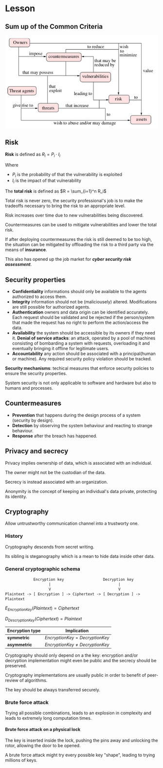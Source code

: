 # Lesson

## Sum up of the Common Criteria

![Common criteria](2019-09-27-Common-Criteria.png)

## Risk

**Risk** is defined as $R_i = P_i \cdot I_i$

Where

- $P_i$ is the probability of that the vulnerability is exploited
- $I_i$ is the impact of that vulnerability

The **total risk** is defined as $R = \sum_{i=1}^n R_i$

Total risk is never zero, the security professional's job is to make the tradeoffs necessary to bring the risk to an appropriate level.

Risk increases over time due to new vulnerabilities being discovered.

Countermeasures can be used to mitigate vulnerabilities and lower the total risk.

If after deploying countermeasures the risk is still deemed to be too high, the situation can be mitigated by offloading the risk to a third party via the means of **insurance**.

This also has opened up the job market for **_cyber security risk assessment_**.

## Security properties

- **Confidentiality** informations should only be available to the agents authorized to access them.
- **Integrity** information should not be (maliciousely) altered. Modifications are still possible for authorized agents.
- **Authentication** owners and data origin can be identified accurately. Each request should be validated and be rejected if the person/system that made the request has no right to perform the action/access the data.
- **Availability** the system should be accessible by its owners if they need it. **Denial of service attacks**: an attack, operated by a pool of machines consisting of bombarding a system with requests, overloading it and eventually bringing it offline for legitimate users.
- **Accountability** any action should be associated with a principal(human or machine). Any required security policy violation should be tracked.

**Security mechanisms**: techical measures that enforce security policies to ensure the security properties.

System security is not only applicable to software and hardware but also to humans and processes.

## Countermeasures

- **Prevention** that happens during the design process of a system (security by design).
- **Detection** by observing the system behaviour and reacting to strange behaviour.
- **Response** after the breach has happened.

## Privacy and secrecy

Privacy implies ownership of data, which is associated with an individual.

The owner might not be the custodian of the data.

Secrecy is instead associated with an organization.

Anonymity is the concept of keeping an individual's data private, protecting its identity.

## Cryptography

Allow untrustworthy communication channel into a trustworty one.

### History

Cryptography descends from secret writing.

Its sibling is steganography which is a mean to hide data inside other data.

### General cryptographic schema

```text
             Encryption key                  Decryption key
                    |                               |
                    V                               V
Plaintext -> [ Encryption ] -> Ciphertext -> [ Decryption ] -> Plaintext
```

$E_{EncryptionKey}(Plaintext) = Ciphertext$

$D_{DescryptionKey}(Ciphertext) = Plaintext$

| Encryption type |            Implication             |
| --------------- | :--------------------------------: |
| **symmetric**   |  $EncryptionKey = DecryptionKey$   |
| **asymmetric**  | $EncryptionKey \neq DecryptionKey$ |

Cryptography should only depend on a the key: encryption and/or decryption implementation might even be public and the secrecy should be preserved.

Cryptography implementations are usually public in order to benefit of peer-review of algorithms.

The key should be always transferred securely.

### Brute force attack

Trying all possible combinations, leads to an explosion in complexity and leads to extremely long computation times.

#### Brute force attack on a physical lock

The key is inserted inside the lock, pushing the pins away and unlocking the rotor, allowing the door to be opened.

A brute force attack might try every possible key "shape", leading to trying millions of keys.
